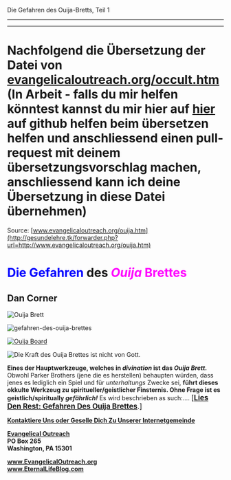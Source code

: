 <!--t Die Gefahren des Ouija-Bretts, Teil 1 - in Arbeit (98% übersetzt) t-->
<!--t Die Gefahren des Ouija-Bretts, Teil 1 - in Arbeit (98% übersetzt) t-->

Die Gefahren des Ouija-Bretts, Teil 1

- - -
- - -

# Nachfolgend die Übersetzung der Datei von [evangelicaloutreach.org/occult.htm](http://gesundelehre.tk/forwarder.php?url=http://www.evangelicaloutreach.org/occult.htm) (In Arbeit - falls du mir helfen könntest kannst du mir hier auf [hier](https://github.com/gesundelehre/gesundelehre_translate/blob/master/content/static/zauberei/ouija_1.md) auf github helfen beim übersetzen helfen und anschliessend einen pull-request mit deinem übersetzungsvorschlag machen, anschliessend kann ich deine Übersetzung in diese Datei übernehmen)


Source: [www.evangelicaloutreach.org/ouija.htm](http://gesundelehre.tk/forwarder.php?url=http://www.evangelicaloutreach.org/ouija.htm)

# <font color="blue">Die Gefahren</font> des<font color="magenta"> _Ouija_ Brettes</font>

## Dan Corner

![Ouija Brett](../files/pictures/a-colorb.gif)

![gefahren-des-ouija-brettes](../files/pictures/evangelical-outreach-dangers-of-the-ouija-board.jpg)

[![Ouija Board](../s7.addthis.com/static/btn/v2/lg-share-en.gif)](http://www.addthis.com/bookmark.php?v=250&username=xa-4ce723c86d857fe0)

![Die Kraft des Ouija Brettes ist nicht von Gott.](../files/pictures/ouija-board.jpg)

**Eines der Hauptwerkzeuge, welches in _divination_ ist das _Ouija Brett._** Obwohl Parker Brothers (jene die es herstellen) behaupten würden, dass jenes es lediglich ein Spiel und für _unterhaltungs_ Zwecke sei, **führt dieses okkulte Werkzeug zu spiritueller/geistlicher Finsternis. Ohne Frage ist es geistlich/spiritually _gefährlich!_**
Es wird beschrieben as such:.... <big>[[**Lies Den Rest: Gefahren Des Ouija Brettes**](http://gesundelehre.tk/forwarder.php?url=http://www.evangelicaloutreach.org/ouija2.html).]</big>

[**Kontaktiere Uns oder Geselle Dich Zu Unserer Internetgemeinde**](http://gesundelehre.tk/forwarder.php?url=http://www.evangelicaloutreach.org/contact.html)

**[Evangelical Outreach](http://gesundelehre.tk/forwarder.php?url=http://www.evangelicaloutreach.org/index.html)**  
**PO Box 265**  
**Washington, PA 15301**

**www.EvangelicalOutreach.org**  
**www.EternalLifeBlog.com**